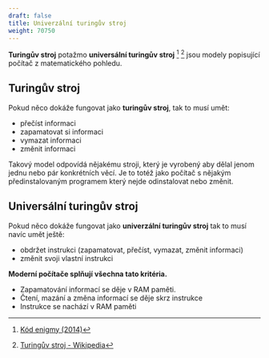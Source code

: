 ```yaml
---
draft: false
title: Univerzální turingův stroj
weight: 70750
---
```


**Turingův stroj** potažmo **universální turingův stroj** [^t] [^p] jsou modely popisující počítač z matematického pohledu.

## Turingův stroj

Pokud něco dokáže fungovat jako **turingův stroj**, tak to musí umět:
- přečíst informaci
- zapamatovat si informaci
- vymazat informaci
- změnit informaci

Takový model odpovídá nějakému stroji, který je vyrobený aby dělal jenom jednu nebo pár konkrétních věcí. Je to totéž jako počítač s nějakým předinstalovaným programem který nejde odinstalovat nebo změnit.

## Universální turingův stroj

Pokud něco dokáže fungovat jako **univerzální turingův stroj** tak to musí navíc umět ještě:
- obdržet instrukci (zapamatovat, přečíst, vymazat, změnit informaci)
- změnit svoji vlastní instrukci

**Moderní počítače splňují všechna tato kritéria.** 
- Zapamatování informací se děje v RAM paměti. 
- Čtení, mazání a změna informací se děje skrz instrukce
- Instrukce se nachází v RAM paměti

[^t]: [Kód enigmy (2014)](https://www.csfd.cz/film/283747-kod-enigmy/prehled/)
[^p]: [Turingův stroj - Wikipedia](https://cs.wikipedia.org/wiki/Turing%C5%AFv_stroj)